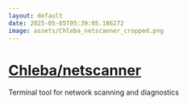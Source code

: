 ```yaml
---
layout: default
date: 2025-05-05T05:39:05.186272
image: assets/Chleba_netscanner_cropped.png
---
```


# [Chleba/netscanner](https://github.com/Chleba/netscanner)

Terminal tool for network scanning and diagnostics
